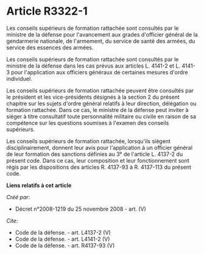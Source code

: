 # Article R3322-1

Les conseils supérieurs de formation rattachée sont consultés par le ministre de la défense pour l'avancement aux grades
d'officier général de la gendarmerie nationale, de l'armement, du service de santé des armées, du service des essences des
armées. 

Les conseils supérieurs de formation rattachée sont consultés par le ministre de la défense dans les cas prévus aux articles
L. 4141-2 et L. 4141-3 pour l'application aux officiers généraux de certaines mesures d'ordre individuel. 

Les conseils supérieurs de formation rattachée peuvent être consultés par le président et les vice-présidents désignés à la
section 2 du présent chapitre sur les sujets d'ordre général relatifs à leur direction, délégation ou formation rattachée.
Dans ce cas, le ministre de la défense peut inviter à siéger à titre consultatif toute personnalité militaire ou civile en
raison de sa compétence sur les questions soumises à l'examen des conseils supérieurs. 

Les conseils supérieurs de formation rattachée, lorsqu'ils siègent disciplinairement, donnent leur avis pour l'application à
un officier général de leur formation des sanctions définies au 3° de l'article L. 4137-2 du présent code. Dans ce cas, leur
composition et leur fonctionnement sont régis par les dispositions des articles R. 4137-93 à R. 4137-113 du présent code.

**Liens relatifs à cet article**

_Créé par_:

  - Décret n°2008-1219 du 25 novembre 2008 - art. (V)

_Cite_:

  - Code de la défense. - art. L4137-2 (V)
  - Code de la défense. - art. L4141-2 (V)
  - Code de la défense. - art. R4137-93 (V)
